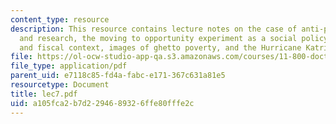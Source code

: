```yaml
---
content_type: resource
description: This resource contains lecture notes on the case of anti-poverty policy
  and research, the moving to opportunity experiment as a social policy case, political
  and fiscal context, images of ghetto poverty, and the Hurricane Katrina media effect.
file: https://ol-ocw-studio-app-qa.s3.amazonaws.com/courses/11-800-doctoral-research-seminar-knowledge-in-the-public-arena-spring-2007/a105fca2b7d2294689326ffe80fffe2c_lec7.pdf
file_type: application/pdf
parent_uid: e7118c85-fd4a-fabc-e171-367c631a81e5
resourcetype: Document
title: lec7.pdf
uid: a105fca2-b7d2-2946-8932-6ffe80fffe2c
---
```

